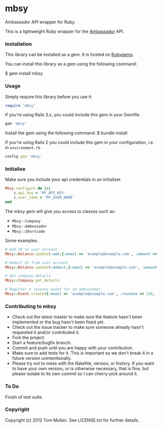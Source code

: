 # mbsy

Ambassador API wrapper for Ruby.

This is a lightweight Ruby wrapper for the [Ambassador](http://getambassador.com) API.

### Installation

This library can be installed as a gem. It is hosted on [Rubygems](https://rubygems.org/gems/mbsy).

You can install this library as a gem using the following command:

$ gem install mbsy

### Usage

Simply require this library before you use it:

```ruby
require 'mbsy'
```

If you're using Rails 3.x, you could include this gem in your Gemfile.

```ruby
gem 'mbsy'
```

Install the gem using the following command:
$ bundle install

If you're using Rails 2 you could include this gem in your configuration, i.e. in `environment.rb`

```ruby
config.gem 'mbsy'
```
### Initialise

Make sure you include your api credentials in an initialiser.

```ruby
Mbsy.configure do |c|
	c.api_key = 'MY_API_KEY'
	c.user_name = 'MY_USER_NAME'
end
```

The mbsy gem will give you access to classes such as:

* `Mbsy::Company`  
* `Mbsy::Ambassador`  
* `Mbsy::Shortcode`

Some examples:

```ruby
# Add 50 to user account
Mbsy::Balance.update(:add,{:email => 'example@example.com', :amount => 50})

# Deduct 25 from user account
Mbsy::Balance.update(:deduct,{:email => 'example@example.com', :amount => 25})

# Get company details
Mbsy::Company.get_details

# Register a revenue event for an ambassador
Mbsy::Event.create({:email => 'example@example.com', :revenue => 120, :campaign_uid => YOURCAMPAIGNUID})

```

### Contributing to mbsy
 
* Check out the latest master to make sure the feature hasn't been implemented or the bug hasn't been fixed yet.
* Check out the issue tracker to make sure someone already hasn't requested it and/or contributed it.
* Fork the project.
* Start a feature/bugfix branch.
* Commit and push until you are happy with your contribution.
* Make sure to add tests for it. This is important so we don't break it in a future version unintentionally.
* Please try not to mess with the Rakefile, version, or history. If you want to have your own version, or is otherwise necessary, that is fine, but please isolate to its own commit so I can cherry-pick around it.

### To Do

Finish of test suite.

### Copyright

Copyright (c) 2012 Tom Mullen. See LICENSE.txt for
further details.

